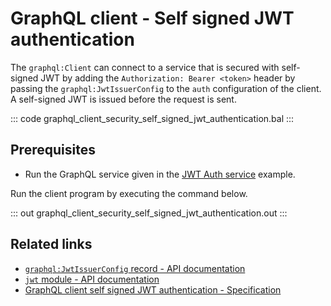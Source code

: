 # GraphQL client - Self signed JWT authentication

The `graphql:Client` can connect to a service that is secured with self-signed JWT by adding the `Authorization: Bearer <token>` header by passing the `graphql:JwtIssuerConfig` to the `auth` configuration of the client. A self-signed JWT is issued before the request is sent.

::: code graphql_client_security_self_signed_jwt_authentication.bal :::

## Prerequisites
- Run the GraphQL service given in the [JWT Auth service](/learn/by-example/graphql-service-jwt-auth/) example.

Run the client program by executing the command below.

::: out graphql_client_security_self_signed_jwt_authentication.out :::

## Related links
- [`graphql:JwtIssuerConfig` record - API documentation](https://lib.ballerina.io/ballerina/graphql/latest/records/JwtIssuerConfig)
- [`jwt` module - API documentation](https://lib.ballerina.io/ballerina/jwt/latest/)
- [GraphQL client self signed JWT authentication - Specification](/spec/graphql/#1123-self-signed-jwt-authentication)
